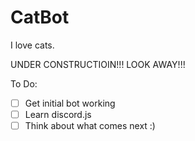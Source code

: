 # CatBot
I love cats. 

UNDER CONSTRUCTIOIN!!! LOOK AWAY!!!

To Do:
- [ ] Get initial bot working
- [ ] Learn discord.js
- [ ] Think about what comes next :)
